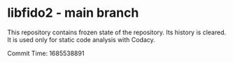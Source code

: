 # libfido2 - main branch

This repository contains frozen state of the repository.
Its history is cleared. It is used only for static code
analysis with Codacy.

Commit Time: 1685538891